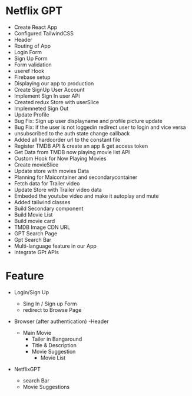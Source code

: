 # Netflix GPT

- Create React App
- Configured TailwindCSS
- Header
- Routing of App
- Login Form
- Sign Up Form
- Form validation
- useref Hook
- Firebase setup
- Displaying our app to production
- Create SignUp User Account
- Implement Sign In user APi
- Created redux Store with userSlice
- Implemneted Sign Out
- Update Profile
- Bug Fix: Sign up user displayname and profile picture update
- Bug Fix: if the user is not loggedin redirect user to login and vice versa
- unsubscribed to the auth state change callback
- Added all hardcorder url to the constant file
- Register TMDB API & create an app & get access token
- Get Data from TMDB now playing movie list API
- Custom Hook for Now Playing Movies
- Create movieSlice
- Update store with movies Data
- Planning for Maicontainer and secondarycontainer
- Fetch data for Trailer video
- Update Store with Trailer video data
- Embeded the youtube video and make it autoplay and mute
- Added tailwind classes
- Build Secondary component
- Build Movie List
- Build movie card
- TMDB Image CDN URL
- GPT Search Page
- Gpt Search Bar
- Multi-language feature in our App
- Integrate GPt APIs

# Feature

- Login/Sign Up
  - Sing In / Sign up Form
  - redirect to Browse Page
- Browser (after authentication)
  -Header

  - Main Movie
    - Tailer in Bangaround
    - Title & Description
    - Movie Suggestion
      - Movie List

- NetflixGPT
  - search Bar
  - Movie Suggestions
